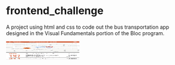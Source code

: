 # frontend_challenge

A project using html and css to code out the bus transportation app designed in the Visual Fundamentals portion of the Bloc program.

<img src="/images/frontend_challenge_screenshot.png" width="200" height="50">
